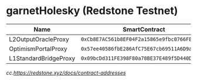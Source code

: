 # garnetHolesky (Redstone Testnet)
| Name | SmartContract |
|---------|---------|
| L2OutputOracleProxy | ```0xCb8E7AC561b8EF04F2a15865e9fbc0766FEF569B``` |
| OptimismPortalProxy | ```0x57ee40586fbE286AfC75E67cb69511A6D9aF5909``` |
| L1StandardBridgeProxy | ```0x09bcDd311FE398F80a78BE37E489f5D440DB95DE``` |

*cc.https://redstone.xyz/docs/contract-addresses*